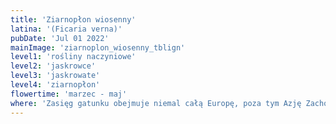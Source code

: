 ```yaml
---
title: 'Ziarnopłon wiosenny'
latina: '(Ficaria verna)'
pubDate: 'Jul 01 2022'
mainImage: 'ziarnoplon_wiosenny_tblign'
level1: 'rośliny naczyniowe'
level2: 'jaskrowce'
level3: 'jaskrowate'
level4: 'ziarnopłon'
flowertime: 'marzec - maj'
where: 'Zasięg gatunku obejmuje niemal całą Europę, poza tym Azję Zachodnią, rejon Kaukazu i Syberię Zachodnią, a także Afrykę Północną. W Europie brak go na Islandii, w północnej i górskiej części Półwyspu Skandynawskiego i w północnej części Niziny Wschodnioeuropejskiej. W Polsce jest gatunkiem rodzimym, pospolitym na terenie niemal całego kraju, rzadszy jest miejscami na północnym wschodzie i w górach.'
---
```

